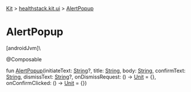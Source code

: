 
[Kit](../../kit.html) > [healthstack.kit.ui](index.html) > [AlertPopup](-alert-popup.html)



# AlertPopup



[androidJvm]\




@Composable



fun [AlertPopup](-alert-popup.html)(initiateText: [String](https://kotlinlang.org/api/latest/jvm/stdlib/kotlin/-string/index.html)?, title: [String](https://kotlinlang.org/api/latest/jvm/stdlib/kotlin/-string/index.html), body: [String](https://kotlinlang.org/api/latest/jvm/stdlib/kotlin/-string/index.html), confirmText: [String](https://kotlinlang.org/api/latest/jvm/stdlib/kotlin/-string/index.html), dismissText: [String](https://kotlinlang.org/api/latest/jvm/stdlib/kotlin/-string/index.html)?, onDismissRequest: () -&gt; [Unit](https://kotlinlang.org/api/latest/jvm/stdlib/kotlin/-unit/index.html) = {}, onConfirmClicked: () -&gt; [Unit](https://kotlinlang.org/api/latest/jvm/stdlib/kotlin/-unit/index.html) = {})




